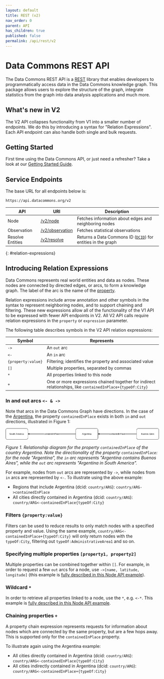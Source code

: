 ```yaml
---
layout: default
title: REST (v2)
nav_order: 0
parent: API
has_children: true
published: false
permalink: /api/rest/v2
---
```


# Data Commons REST API

The Data Commons REST API is a
[REST](https://en.wikipedia.org/wiki/Representational_state_transfer) library
that enables developers to programmatically access data in the Data Commons
knowledge graph. This package allows users to explore the structure of the
graph, integrate statistics from the graph into data analysis applications and
much more.

## What's new in V2

[//]: <> (TODO: link to new section)
The V2 API collapses functionality from V1 into a smaller number of endpoints. We do this by introducing a syntax for "Relation Expressions". Each API endpoint can also handle both single and bulk requests.

## Getting Started

[//]: <> (TODO: update this section for v2)
First time using the Data Commons API, or just need a refresher? Take a look at
our [Getting Started Guide](/api/rest/v1/getting_started).

## Service Endpoints

The base URL for all endpoints below is:

```bash
https://api.datacommons.org/v2
```

| API | URI | Description |
| --- | --- | ----------- |
| Node | [/v2/node](/api/rest/v2/node) | Fetches information about edges and neighboring nodes |
| Observation | [/v2/observation](/api/rest/v2/observation) | Fetches statistical observations |
| Resolve Entities | [/v2/resolve](/api/rest/v2/resolve) | Returns a Data Commons ID ([`DCID`](/glossary.html#dcid)) for entities in the graph |


{: #relation-expressions}
## Introducing Relation Expressions

Data Commons represents real world entities and data as nodes. These
nodes are connected by directed edges, or arcs, to form a knowledge graph. The
label of the arc is the name of the [property](/glossary.html#property).

Relation expressions include arrow annotation and other symbols in the syntax to
represent neighboring nodes, and to support chaining and filtering.
These new expressions allow all of the functionality of the V1 API to be
expressed with fewer API endpoints in V2. All V2 API calls require relation
expressions in the `property` or `expression` parameter.

The following table describes symbols in the V2 API relation expressions:

| Symbol | Represents |
| ------ | ---------- |
| `->` | An `out` arc |
| `<-` | An `in` arc |
| `{property:value}` | Filtering; identifies the property and associated value |
| `[]` | Multiple properties, separated by commas |
| `*` | All properties linked to this node |
| `+` | One or more expressions chained together for indirect relationships, like `containedInPlace+{typeOf:City}` |

### In and out arcs `<- & ->`

Note that arcs in the Data Commons Graph have directions. In the case of the [Argentina](https://datacommons.org/browser/country/ARG), the property `containedInPlace` exists in both `in` and `out` directions, illustrated in Figure 1:

![](/assets/images/rest/property_value_direction_example.png)

*Figure 1. Relationship diagram for the property `containedInPlace` of the country Argentina. Note the directionality of the property `containedInPlace`: for the node "Argentina", the `in` arc represents "Argentina contains Buenos Aires", while the `out` arc represents "Argentina in South America".*


For example, nodes from `out` arcs are represented by `->`, while nodes from
`in` arcs are represented by `<-`. To illustrate using the above example:

- Regions that include Argentina (dcid: `country/ARG`): `country/ARG->containedInPlace`
- All cities directly contained in Argentina (dcid: `country/ARG`): `country/ARG<-containedInPlace{typeOf:City}`

### Filters `{property:value}`

Filters can be used to reduce results to only match nodes with a specified property and value. Using the same example,  `country/ARG<-containedInPlace+{typeOf:City}` will only return nodes with the `typeOf:City`, filtering out `typeOf:AdministrativeArea1` and so on.

### Specifying multiple properties `[property1, property2]`

Multiple properties can be combined together within `[]`. For example, in order to request a few `out` arcs for a node, use
`->[name, latitude, longitude]` (this example is [fully described in this Node API example](/api/rest/v2/node.html#multiple-properties)).

### Wildcard `*`

In order to retrieve all properties linked to a node, use the `*`, e.g. `<-*`.
This example is [fully described in this Node API example](/api/rest/v2/node.html#wildcard).

### Chaining properties `+`

A property chain expression represents requests for information about nodes
which are connected by the same property, but are a few hops away. This is supported only for the `containedInPlace` property.

To illustrate again using the Argentina example:
- All cities directly contained in Argentina (dcid: `country/ARG`): `country/ARG<-containedInPlace{typeOf:City}`
- All cities indirectly contained in Argentina (dcid: `country/ARG`): `country/ARG<-containedInPlace+{typeOf:City}`